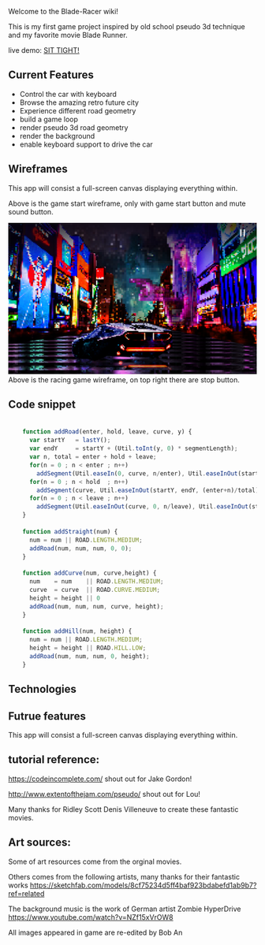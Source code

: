 Welcome to the Blade-Racer wiki!

This is my first game project inspired by old school pseudo 3d technique and my favorite movie Blade Runner.

live demo:   [SIT TIGHT!](https://1a2b3c4dboban.github.io/Blade-Racer/)

## Current Features

* Control the car with keyboard
* Browse the amazing retro future city
* Experience different road geometry
* build a game loop
* render pseudo 3d road geometry
* render the background
* enable keyboard support to drive the car

## Wireframes

This app will consist a full-screen canvas displaying everything within.

Above is the game start wireframe, only with game start button and mute sound button.

![wireframe](https://raw.githubusercontent.com/1a2b3c4dBobAn/Blade-Racer/master/GitPics/bladeracerwireframe.png)
Above is the racing game wireframe, on top right there are stop button.


## Code snippet

```javascript

    function addRoad(enter, hold, leave, curve, y) {
      var startY   = lastY();
      var endY     = startY + (Util.toInt(y, 0) * segmentLength);
      var n, total = enter + hold + leave;
      for(n = 0 ; n < enter ; n++)
        addSegment(Util.easeIn(0, curve, n/enter), Util.easeInOut(startY, endY, n/total));
      for(n = 0 ; n < hold  ; n++)
        addSegment(curve, Util.easeInOut(startY, endY, (enter+n)/total));
      for(n = 0 ; n < leave ; n++)
        addSegment(Util.easeInOut(curve, 0, n/leave), Util.easeInOut(startY, endY, (enter+hold+n)/total));
    }

    function addStraight(num) {
      num = num || ROAD.LENGTH.MEDIUM;
      addRoad(num, num, num, 0, 0);
    }

    function addCurve(num, curve,height) {
      num    = num    || ROAD.LENGTH.MEDIUM;
      curve  = curve  || ROAD.CURVE.MEDIUM;
      height = height || 0
      addRoad(num, num, num, curve, height);
    }

    function addHill(num, height) {
      num = num || ROAD.LENGTH.MEDIUM;
      height = height || ROAD.HILL.LOW;
      addRoad(num, num, num, 0, height);
    }

```

## Technologies

## Futrue features

This app will consist a full-screen canvas displaying everything within.


## tutorial reference:
https://codeincomplete.com/                         shout out for Jake Gordon!

http://www.extentofthejam.com/pseudo/               shout out for Lou!

Many thanks for Ridley Scott Denis Villeneuve to create these fantastic movies.

## Art sources:

Some of art resources come from the orginal movies.

Others comes from the following artists, many thanks for their fantastic works
https://sketchfab.com/models/8cf75234d5ff4baf923bdabefd1ab9b7?ref=related


The background music is the work of German artist Zombie HyperDrive
https://www.youtube.com/watch?v=NZf15xVrOW8

All images appeared in game are re-edited by Bob An
